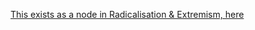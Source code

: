 [This exists as a node in Radicalisation & Extremism, here](../../../🪬_Radicalisation_Extremism/👹_coercive_engineers_intentional_radicalisation.md)
